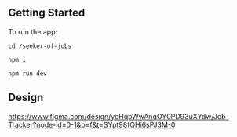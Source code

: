 ## Getting Started

To run the app:

```
cd /seeker-of-jobs

npm i

npm run dev
```

## Design

https://www.figma.com/design/yoHqbWwAnqOY0PD93uXYdw/Job-Tracker?node-id=0-1&p=f&t=SYpt98fQHi6sPJ3M-0
